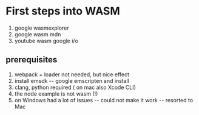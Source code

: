 # First steps into WASM
1. google wasmexplorer
2. google wasm mdn
3. youtube wasm google i/o



## prerequisites
1. webpack + loader not needed, but nice effect
2. install emsdk -- google emscripten and install
3. clang, python required ( on mac also Xcode CLI)
4. the node example is not wasm (!)
5. on Windows had a lot of issues -- could not make it work -- resorted to Mac
